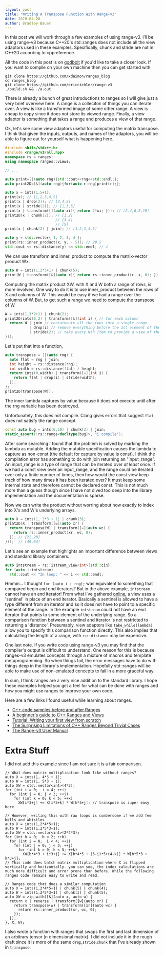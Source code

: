 ```yaml
---
layout: post
title: "Writing A Transpose Function With Range-v3"
date: 2020-04-20
author: Bradley Bauer
---
```


In this post we will work through a few examples of using range-v3.
I'll be using range-v3 because C++20's std::ranges does not include all the view adaptors used in these examples. Specifically, chunk and stride are not in C++20 according to cppreference.

All the code in this post is on [godbolt](https://godbolt.org/z/uMmq8f) if you'd like to take a closer look. If you want to compile on your own machine then you can get started with
```
git clone https://github.com/xdaimon/ranges_blog
cd ranges_blog
git clone https://github.com/ericniebler/range-v3
./build.sh && ./a.out
```

There is already a bunch of great introductions to ranges so I will give just a very brief overview here. A range is a colleciton of things you can iterate over. A view is like a transformed image of some other range. A view is cheap to copy since it does not store its viewed range. Finally, a view adaptor is something that takes a range and produces a view of that range.

Ok, let's see some view adaptors useful for computing the matrix transpose. I think that given the inputs, outputs, and names of the adaptors, you will be able to figure out for yourself what is happening here.

```cpp
#include <bits/stdc++.h>
#include <range/v3/all.hpp>
namespace rs = ranges;
using namespace ranges::views;

// ...

auto print=[](auto rng){std::cout<<rng<<std::endl;};
auto print2D=[&](auto rng){for(auto r:rng)print(r);};

auto x = ints(1,5+1);
print(x); // [1,2,3,4,5]
print(x | drop(2)); // [3,4,5]
print(x | stride(2)); // [1,3,5]
print(x | transform([](auto xi){ return 2*xi; })); // [2,4,6,8,10]
print2D(x | chunk(2)); // [1,2]
                       // [3,4]
                       // [5]
print(x | chunk(2) | join); // [1,2,3,4,5]

auto y = std::vector{ 1, 2, 3, 4 };
print(rs::inner_product(x, y, -.5)); // 29.5
std::cout << rs::distance(y) << std::endl; // 4
```

We can use transform and inner_product to compute the matrix-vector product Wx.
```cpp
auto W = ints(1,2*5+1) | chunk(5);
print(W | transform([&](auto r){ return rs::inner_product(r, x, 0); })); // [55,130]
```

Computing the matrix product XW, with X and W both a range of rows, is more involved.
One way to do it is to use inner_product between the rows of X and columns of W. This would be easy if we had a range over the columns of W.
But, to get such a range we need to compute the transpose of W.
```cpp
W = ints(1,3*2+1) | chunk(2);
print2D(ints(0,2) | transform([&](int i) { // for each column
  return W | join // concatenate all the rows into a single range
           | drop(i) // remove everything before the 1st element of the ith column
           | stride(2); // take every Nth item to provide a view of the ith column
}));
```

Let's put that into a function,

```cpp
auto transpose = [](auto rng) {
  auto flat = rng | join;
  int height = rs::distance(rng);
  int width = rs::distance(flat) / height;
  return ints(0,width) | transform([=](int i) {
    return flat | drop(i) | stride(width);
  });
};
print2D(transpose(W));
```
The inner lambda captures by value because it does not execute until after the rng variable has been destroyed.

Unfortunately, this does not compile. Clang gives errors that suggest `flat` does not satisfy the range concept.
```cpp
const auto bug = ints(0,10) | chunk(2) | join;
static_assert(!rs::range<decltype(bug)>, "i compile");
```
After some searching I found that the problem is solved by marking the lambda as mutable. Adding the mutable specification causes the lambda to capture as non-const (the default for capture by value is const). I think the compilation error has something to do with join returning an "input_range". An input_range is a type of range that can be iterated over <em>at least</em> once. If we had a const view over an input_range, and the range could be iterated over only a finite number of times, then how would the const view keep track of how many times it has been iterated over? It must keep some internal state and therefore cannot be declared const. This is not much more than a guess though since I have not dived too deep into the library implementation and the documentation is sparse.

Now we can write the product without worring about how exactly to index into X's and W's underlying arrays.
```cpp
auto X = ints(1, 2*3 + 1) | chunk(3);
print2D(X | transform([&](auto xr) {
  return transpose(W) | transform([=](auto wc) {
    return rs::inner_product(xr, wc, 0);
  }); // [22,28]
}));  // [49,64]
```

Let's see an example that highlights an important difference between views and standard library containers.
```cpp
auto intstream = rs::istream_view<int>{std::cin};
for (auto i:intstream)
  std::cout << "In loop: " << i << std::endl;
```
Hmmm... I thought `for (auto i : rng);` was equivalent to something that compared begin and end iterators?
But in the above example, `intstream` cannot have an end iterator!
From what I've gathered [online](https://stackoverflow.com/q/32900557), a view uses a 'sentinel' in place of an end iterator.
Basically a sentinel is allowed to have a type different from an iterator and so it does not have to point to a specific element of the range.
In the example `intstream` could not have an end iterator that points to some element of the underlying range.
So a comparison function between a sentinel and iterator is not restricted to returning a 'distance'.
Presumably, view adaptors like `take_while(lambda)` allow you to specify this comparison function directly.
This also implies that calculating the length of a range, with `rs::distance` may be expensive.

One last note.
If you write code using range-v3 you may find that the compiler's output is difficult to understand.
One reason for this is because ranges-v3 emulates concepts through a mixture of macros and template metaprogramming.
So when things fail, the error messages have to do with things deep in the library's implementation.
Hopefully std::ranges will be able to make use of non-emulated concepts to fail in a more graceful way.

In sum, I think ranges are a very nice addition to the standard library. I hope these examples helped you get a feel for what can be done with ranges and how you might use ranges to improve your own code.

Here are a few links I found useful while learning about ranges.
  * [C++ code samples before and after Ranges](https://mariusbancila.ro/blog/2019/01/20/cpp-code-samples-before-and-after-ranges/)
  * [A beginner's guide to C++ Ranges and Views](https://hannes.hauswedell.net/post/2019/11/30/range_intro/)
  * [Tutorial: Writing your first view from scratch](https://hannes.hauswedell.net/post/2018/04/11/view1/)
  * [The Surprising Limitations of C++ Ranges Beyond Trivial Cases](https://www.fluentcpp.com/2019/09/13/the-surprising-limitations-of-c-ranges-beyond-trivial-use-cases/)
  * [The Range-v3 User Manual](https://ericniebler.github.io/range-v3/)

<h1>Extra Stuff</h1>

I did not add this example since I am not sure it is a fair comparison.

    // What does matrix multiplication look like without ranges?
    auto X = ints(1, 4*5 + 1);
    auto W = ints(1, 5*3 + 1);
    auto XW = std::vector<int>(4*3);
    for (int i = 0;  i < 4; ++i)
      for (int j = 0; j < 3; ++j)
        for (int k = 0; k < 5; ++k)
          XW[i*3+j] += X[i*5+k] * W[k*3+j]; // transpose is super easy here

    // However, writing this with raw loops is cumbersome if we add few bells and whistles
    auto X = ints(1,2*4*5+1);
    auto W = ints(1,2*5*3+1);
    auto XW = std::vector<int>(2*4*3);
    for (int b = 0;  b < 2; ++b)
      for (int i = 0;  i < 4; ++i)
        for (int j = 0; j < 3; ++j)
          for (int k = 0; k < 5; ++k)
            XW[b*4*3 + i*3+j] += X[b*4*5 + (3-i)*5+(4-k)] * W[b*5*3 + k*3+j];
    // This code does batch matrix multiplication where X is flipped vertically and horizontally. you can see, the index calculations are much more difficult and error prone than before. While the following ranges code remains easy to write and read.

    // Ranges code that does a similar computation
    auto X = ints(1,2*4*5+1) | chunk(5) | chunk(4);
    auto W = ints(1,2*5*3+1) | chunk(3) | chunk(5);
    auto XW = zip_with([&](auto x, auto w) {
      return x | reverse | transform([w](auto xr) {
        return transpose(w) | transform([xr](auto wc) {
          return rs::inner_product(xr, wc, 0);
        });
      });
    }, X, W);

I also wrote a function with ranges that swaps the first and last dimension of an arbitrary tensor (n dimensional matrix). I did not include it in the rough draft since it is more of the same `drop`,`stride`,`chunk` that I've already shown in `transpose`.
